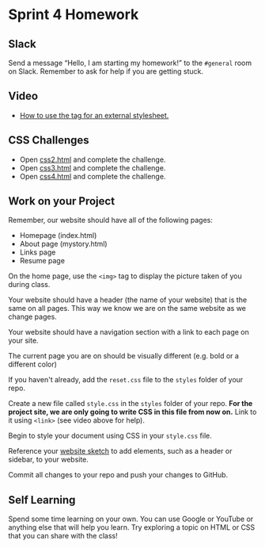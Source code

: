 # Sprint 4 Homework

## Slack
Send a message “Hello, I am starting my homework!” to the `#general` room on Slack.  Remember to ask for help if you are getting stuck.

## Video 
- [How to use the <link> tag for an external stylesheet.](https://www.youtube.com/watch?v=sfhMnPb2Bd0)

## CSS Challenges
- Open [css2.html](./challenges/css-2.html) and complete the challenge.
- Open [css3.html](./challenges/css-3.html) and complete the challenge.
- Open [css4.html](./challenges/css-4.html) and complete the challenge.

## Work on your Project
Remember, our website should have all of the following pages:
* Homepage (index.html)
* About page (mystory.html)
* Links page
* Resume page

On the home page, use the `<img>` tag to display the picture taken of you during class.

Your website should have a header (the name of your website) that is the same on all pages. This way we know we are on the same website as we change pages.

Your website should have a navigation section with a link to each page on your site.

The current page you are on should be visually different (e.g. bold or a different color)

If you haven't already, add the `reset.css` file to the `styles` folder of your repo.

Create a new file called `style.css` in the `styles` folder of your repo. **For the project site, we are only going to write CSS in this file from now on.** Link to it using `<link>` (see video above for help).

Begin to style your document using CSS in your `style.css` file. 

Reference your [website sketch](../../modules/using-css-to-style-html) to add elements, such as a header or sidebar, to your website.

Commit all changes to your repo and push your changes to GitHub.

## Self Learning
Spend some time learning on your own. You can use Google or YouTube or anything else that will help you learn. Try exploring a topic on HTML or CSS that you can share with the class!
